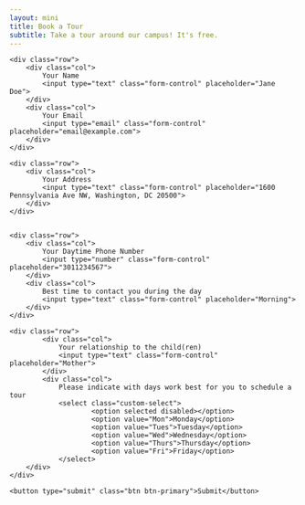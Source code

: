 ```yaml
--- 
layout: mini 
title: Book a Tour 
subtitle: Take a tour around our campus! It's free. 
---
```


<form>

    <div class="row">
        <div class="col">
            Your Name
            <input type="text" class="form-control" placeholder="Jane Doe">
        </div>
        <div class="col">
            Your Email
            <input type="email" class="form-control" placeholder="email@example.com">
        </div>
    </div>

    <div class="row">
        <div class="col">
            Your Address
            <input type="text" class="form-control" placeholder="1600 Pennsylvania Ave NW, Washington, DC 20500">
        </div>
    </div>


    <div class="row">
        <div class="col">
            Your Daytime Phone Number
            <input type="number" class="form-control" placeholder="3011234567">
        </div>
        <div class="col">
            Best time to contact you during the day
            <input type="text" class="form-control" placeholder="Morning">
        </div>
    </div>

    <div class="row">
            <div class="col">
                Your relationship to the child(ren)
                <input type="text" class="form-control" placeholder="Mother">
            </div>
            <div class="col">
                Please indicate with days work best for you to schedule a tour
                <select class="custom-select">
                        <option selected disabled></option>
                        <option value="Mon">Monday</option>
                        <option value="Tues">Tuesday</option>
                        <option value="Wed">Wednesday</option>
                        <option value="Thurs">Thursday</option>
                        <option value="Fri">Friday</option>
                </select>
        </div>
    </div>

    <button type="submit" class="btn btn-primary">Submit</button>
</form>